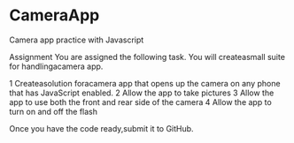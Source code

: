 # CameraApp
Camera app practice with Javascript

Assignment
You are assigned the following task.
You will createasmall suite for handlingacamera app.

1 Createasolution foracamera app that opens up the camera on any phone that has JavaScript enabled.
2 Allow the app to take pictures
3 Allow the app to use both the front and rear side of the camera
4 Allow the app to turn on and off the flash

Once you have the code ready,submit it to GitHub.